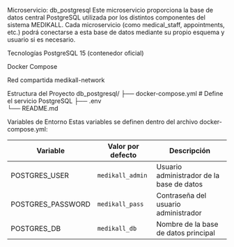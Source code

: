 Microservicio: db_postgresql
Este microservicio proporciona la base de datos central PostgreSQL utilizada por los distintos componentes del sistema MEDIKALL. Cada microservicio (como medical_staff, appointments, etc.) podrá conectarse a esta base de datos mediante su propio esquema y usuario si es necesario.

Tecnologías
PostgreSQL 15 (contenedor oficial)

Docker Compose

Red compartida medikall-network

Estructura del Proyecto
db_postgresql/
├── docker-compose.yml         # Define el servicio PostgreSQL
├── .env                   
└── README.md

Variables de Entorno
Estas variables se definen dentro del archivo docker-compose.yml:

| Variable           | Valor por defecto | Descripción                               |
| ------------------ | ----------------- | ----------------------------------------- |
| POSTGRES\_USER     | `medikall_admin`  | Usuario administrador de la base de datos |
| POSTGRES\_PASSWORD | `medikall_pass`   | Contraseña del usuario administrador      |
| POSTGRES\_DB       | `medikall_db`     | Nombre de la base de datos principal      |


